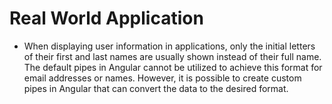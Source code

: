 # Real World Application

- When displaying user information in applications, only the initial letters of their first and last names are usually shown instead of their full name. The default pipes in Angular cannot be utilized to achieve this format for email addresses or names. However, it is possible to create custom pipes in Angular that can convert the data to the desired format.
